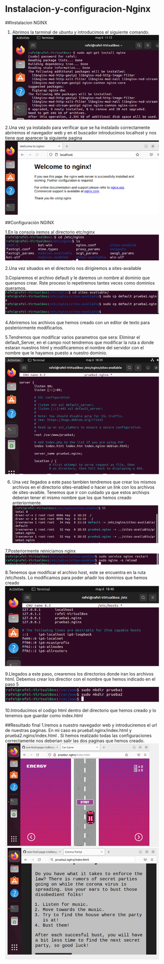 # Instalacion-y-configuracion-Nginx

##Instalacion NGINX
1. Abrimos la tarminal de ubuntu y introducimos el siguiente comando.
![imagen](https://github.com/R4F31/Instalacion-y-configuracion-Nginx/blob/main/Ngnix/1.PNG)

2.Una vez ya instalado para verificar que se ha instalado correctamente abriremos el navegador web y en el buscador introducimos localhost y nos tiene que aparecer la siguiente pagina
![imagen](https://github.com/R4F31/Instalacion-y-configuracion-Nginx/blob/main/Ngnix/2.PNG)

##Configuración NGINX

1.En la consola iremos al directorio etc/nginx
![imagen](https://github.com/R4F31/Instalacion-y-configuracion-Nginx/blob/main/Ngnix/3.PNG)

2.Una vez situados en el directorio nos dirigiremos a sites-available

3.Copiaremos el archivo default y le daremos un nombre al dominio que queramos crear. Rste proceso lo repetiremos tantes veces como dominios queramos.
![imagen](https://github.com/R4F31/Instalacion-y-configuracion-Nginx/blob/main/Ngnix/4.PNG)

4.Abriremos los archivos que hemos creado con un editor de texto para posteriormente modificarlos.

5.Tendremos que modificar varios parametros que sera: Eliminar el default_Server, en el campo root tendremos que modificar la ruta a donde estaran nuestros html y modificaremos el nombre del servidor con el nombre que le hayamos puesto a nuestro dominio.
![imagen](https://github.com/R4F31/Instalacion-y-configuracion-Nginx/blob/main/Ngnix/6.PNG)

6. Una vez llegados a este paso tambien tendremos que crear los mismos archivos en el directorio sites-enabled o hacer un link con los archivos de sites-avaible. Tenemos que ir con cuidado ya que estos archivps deberan tener el mismo nombre que los que hemos creado anteriormente.
![imagen](https://github.com/R4F31/Instalacion-y-configuracion-Nginx/blob/main/Ngnix/8.PNG)

7.Posteriormente reiniciamos nginx
![imagen](https://github.com/R4F31/Instalacion-y-configuracion-Nginx/blob/main/Ngnix/9.PNG)

8.Tenemos que modificar el archivo host, este se encuentra en la ruta /etc/hosts. Lo modificamos para poder añadir los dominios que hemos creado 
![imagen](https://github.com/R4F31/Instalacion-y-configuracion-Nginx/blob/main/Ngnix/10.PNG)

9.Llegados a este paso, crearemos los directorios donde iran los archivos html. Debemos crear los directior con el nombre que hemos indicado en el paso 5
![imagen](https://github.com/R4F31/Instalacion-y-configuracion-Nginx/blob/main/Ngnix/11.PNG)

10.Introducimos el codigo html dentro del directorio que hemos creado y lo tenemos que guardar como index.html

##Resultado final
1.Iremos a nuestro navegador web y introduciremos el url de nuestras paginas. En mi caso es prueba1.nginx/index.html y prueba2.nginx/index.html . Si hemos realizado todas las configuraciones correctamente nos deberian salir las dos paginas que hemos creado.
![imagen](https://github.com/R4F31/Instalacion-y-configuracion-Nginx/blob/main/Ngnix/12.PNG)
![imagen](https://github.com/R4F31/Instalacion-y-configuracion-Nginx/blob/main/Ngnix/13.PNG)







